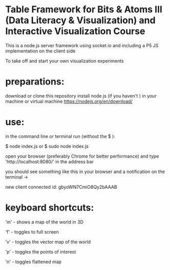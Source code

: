 # Table Framework for Bits & Atoms III (Data Literacy & Visualization) and Interactive Visualization Course

This is a node.js server framework using socket.io and including a P5 JS implementation on the client side

To take off and start your own visualization experiments

# preparations:
download or clone this repository
install node js (if you haven't ) in  your machine or virtual machine
https://nodejs.org/en/download/

# use:
in the command line or terminal run (without the $ ):

$ node index.js
or
$ sudo node index.js

open your browser (preferably Chrome for better performance) and type 'http://localhost:8080/' in the address bar

you should see something like this in your browser and a notification on the terminal ->

new client connected id:  gbyoWN7CmiO8Qy2bAAAB

# keyboard shortcuts:

'm' - shows a map of the world in 3D

'f' - toggles to full screen

'v' - toggles the vector map of the world

'p' - toggles the points of interest

'n' - toggles flattened map






